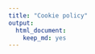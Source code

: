 ```yaml
---
title: "Cookie policy"
output:
  html_document:
    keep_md: yes
---
```


<script id="CookieDeclaration" src="https://consent.cookiebot.com/ee465df5-b1a8-4e93-92be-43a4d1fa111b/cd.js" type="text/javascript" async></script> 

